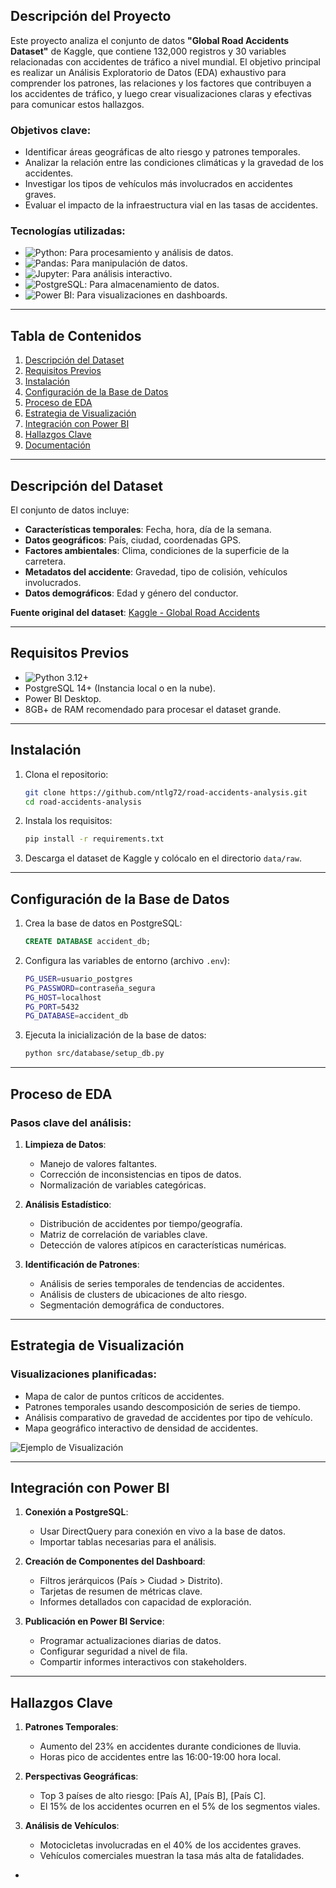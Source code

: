 ## Descripción del Proyecto  

Este proyecto analiza el conjunto de datos **"Global Road Accidents Dataset"** de Kaggle, que contiene 132,000 registros y 30 variables relacionadas con accidentes de tráfico a nivel mundial. El objetivo principal es realizar un Análisis Exploratorio de Datos (EDA) exhaustivo para comprender los patrones, las relaciones y los factores que contribuyen a los accidentes de tráfico, y luego crear visualizaciones claras y efectivas para comunicar estos hallazgos.  

### Objetivos clave:  
- Identificar áreas geográficas de alto riesgo y patrones temporales.  
- Analizar la relación entre las condiciones climáticas y la gravedad de los accidentes.  
- Investigar los tipos de vehículos más involucrados en accidentes graves.  
- Evaluar el impacto de la infraestructura vial en las tasas de accidentes.  

### Tecnologías utilizadas:  
- ![Python](https://img.shields.io/badge/python-3670A0?style=for-the-badge&logo=python&logoColor=ffdd54): Para procesamiento y análisis de datos.  
- ![Pandas](https://img.shields.io/badge/Pandas-2C2D72?logo=pandas&logoColor=white): Para manipulación de datos.  
- ![Jupyter](https://img.shields.io/badge/Jupyter-F37626?logo=jupyter&logoColor=white): Para análisis interactivo.  
- ![PostgreSQL](https://img.shields.io/badge/PostgreSQL-4169E1?logo=postgresql&logoColor=white): Para almacenamiento de datos.  
- ![Power BI](https://img.shields.io/badge/Power_BI-F2C811?logo=powerbi&logoColor=black): Para visualizaciones en dashboards.  

---

## Tabla de Contenidos  
1. [Descripción del Dataset](#descripción-del-dataset)  
2. [Requisitos Previos](#requisitos-previos)  
3. [Instalación](#instalación)  
4. [Configuración de la Base de Datos](#configuración-de-la-base-de-datos)  
5. [Proceso de EDA](#proceso-de-eda)  
6. [Estrategia de Visualización](#estrategia-de-visualización)  
7. [Integración con Power BI](#integración-con-power-bi)  
8. [Hallazgos Clave](#hallazgos-clave)  
9. [Documentación](#documentación)  

---

## Descripción del Dataset  

El conjunto de datos incluye:  
- **Características temporales**: Fecha, hora, día de la semana.  
- **Datos geográficos**: País, ciudad, coordenadas GPS.  
- **Factores ambientales**: Clima, condiciones de la superficie de la carretera.  
- **Metadatos del accidente**: Gravedad, tipo de colisión, vehículos involucrados.  
- **Datos demográficos**: Edad y género del conductor.  

**Fuente original del dataset**: [Kaggle - Global Road Accidents](https://www.kaggle.com/datasets/...)  

---

## Requisitos Previos  

- ![Python 3.12+](https://img.shields.io/badge/Python-3.12+-blue)  
- PostgreSQL 14+ (Instancia local o en la nube).  
- Power BI Desktop.  
- 8GB+ de RAM recomendado para procesar el dataset grande.  

---

## Instalación  

1. Clona el repositorio:  
   ```bash
   git clone https://github.com/ntlg72/road-accidents-analysis.git
   cd road-accidents-analysis
   ```  

2. Instala los requisitos:  
   ```bash
   pip install -r requirements.txt
   ```  

3. Descarga el dataset de Kaggle y colócalo en el directorio `data/raw`.  

---

## Configuración de la Base de Datos  

1. Crea la base de datos en PostgreSQL:  
   ```sql
   CREATE DATABASE accident_db;
   ```  

2. Configura las variables de entorno (archivo `.env`):  
   ```bash
   PG_USER=usuario_postgres
   PG_PASSWORD=contraseña_segura
   PG_HOST=localhost
   PG_PORT=5432
   PG_DATABASE=accident_db
   ```  

3. Ejecuta la inicialización de la base de datos:  
   ```bash
   python src/database/setup_db.py
   ```  

---

## Proceso de EDA  

### Pasos clave del análisis:  

1. **Limpieza de Datos**:  
   - Manejo de valores faltantes.  
   - Corrección de inconsistencias en tipos de datos.  
   - Normalización de variables categóricas.  

2. **Análisis Estadístico**:  
   - Distribución de accidentes por tiempo/geografía.  
   - Matriz de correlación de variables clave.  
   - Detección de valores atípicos en características numéricas.  

3. **Identificación de Patrones**:  
   - Análisis de series temporales de tendencias de accidentes.  
   - Análisis de clusters de ubicaciones de alto riesgo.  
   - Segmentación demográfica de conductores.  

---

## Estrategia de Visualización  

### Visualizaciones planificadas:  
- Mapa de calor de puntos críticos de accidentes.  
- Patrones temporales usando descomposición de series de tiempo.  
- Análisis comparativo de gravedad de accidentes por tipo de vehículo.  
- Mapa geográfico interactivo de densidad de accidentes.  

![Ejemplo de Visualización](https://raw.githubusercontent.com/ntlg72/road-accidents-analysis/main/docs/example_heatmap.png)  

---

## Integración con Power BI  

1. **Conexión a PostgreSQL**:  
   - Usar DirectQuery para conexión en vivo a la base de datos.  
   - Importar tablas necesarias para el análisis.  

2. **Creación de Componentes del Dashboard**:  
   - Filtros jerárquicos (País > Ciudad > Distrito).  
   - Tarjetas de resumen de métricas clave.  
   - Informes detallados con capacidad de exploración.  

3. **Publicación en Power BI Service**:  
   - Programar actualizaciones diarias de datos.  
   - Configurar seguridad a nivel de fila.  
   - Compartir informes interactivos con stakeholders.  

---

## Hallazgos Clave  

1. **Patrones Temporales**:  
   - Aumento del 23% en accidentes durante condiciones de lluvia.  
   - Horas pico de accidentes entre las 16:00-19:00 hora local.  

2. **Perspectivas Geográficas**:  
   - Top 3 países de alto riesgo: [País A], [País B], [País C].  
   - El 15% de los accidentes ocurren en el 5% de los segmentos viales.  

3. **Análisis de Vehículos**:  
   - Motocicletas involucradas en el 40% de los accidentes graves.  
   - Vehículos comerciales muestran la tasa más alta de fatalidades.  

-
